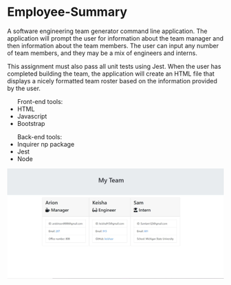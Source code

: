 # Employee-Summary
A software engineering team generator command line application. The application will prompt the user for information about the team manager and then information about the team members. The user can input any number of team members, and they may be a mix of engineers and interns. 

This assignment must also pass all unit tests using Jest. When the user has completed building the team, the application will create an HTML file that displays a nicely formatted team roster based on the information provided by the user.

<ul>Front-end tools:
 <li>HTML</li>
 <li>Javascript</li>
  <li>Bootstrap</li>
 </ul>
 <ul>Back-end tools:
  <li>Inquirer np package</li>
  <li>Jest</li>
    <li>Node</li>
 </ul>


<img src="img\Teamsnip.JPG" alt="Password Generator screenshot"  width="600px">


